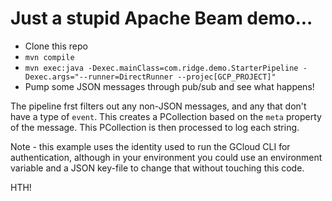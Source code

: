 # Just a stupid Apache Beam demo...

* Clone this repo
* `mvn compile`
* `mvn exec:java -Dexec.mainClass=com.ridge.demo.StarterPipeline -Dexec.args="--runner=DirectRunner --projec[GCP_PROJECT]"`
* Pump some JSON messages through pub/sub and see what happens!

The pipeline frst filters out any non-JSON messages, and any that don't have a type of `event`. This creates a PCollection<String> based on the `meta` property of the message. This PCollection is then processed to log each string.

Note - this example uses the identity used to run the GCloud CLI for authentication, although in your environment you could use an environment variable and a JSON key-file to change that without touching this code.

HTH!